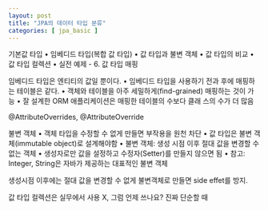 ```yaml
---
layout: post
title: "JPA의 데이터 타입 분류"
categories: [ jpa_basic ]
---
```


기본값 타입
• 임베디드 타입(복합 값 타입)
• 값 타입과 불변 객체
• 값 타입의 비교
• 값 타입 컬렉션
• 실전 예제 - 6. 값 타입 매핑

임베디드 타입은 엔티티의 값일 뿐이다.
• 임베디드 타입을 사용하기 전과 후에 매핑하는 테이블은 같다.
• 객체와 테이블을 아주 세밀하게(find-grained) 매핑하는 것이 가
능
• 잘 설계한 ORM 애플리케이션은 매핑한 테이블의 수보다 클래
스의 수가 더 많음

@AttributeOverrides, @AttributeOverride


불변 객체
• 객체 타입을 수정할 수 없게 만들면 부작용을 원천 차단
• 값 타입은 불변 객체(immutable object)로 설계해야함
• 불변 객체: 생성 시점 이후 절대 값을 변경할 수 없는 객체
• 생성자로만 값을 설정하고 수정자(Setter)를 만들지 않으면 됨
• 참고: Integer, String은 자바가 제공하는 대표적인 불변 객체

생성시점 이후에는 절대 값을 변경할 수 없게 불변객체로 만들면 side effet를 방지.




값 타입 컬렉션은  실무에서 사용 X, 그럼 언제 쓰나요? 진짜 단순할 때
